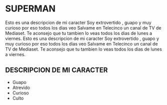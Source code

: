 
# SUPERMAN

Esto es una descripcion de mi caracter
Soy extrovertido , guapo y muy curioso
por eso todos los dias veo Salvame en Telecinco
un canal de TV de Mediaset.
Te aconsejo que tu tambien lo veas todos los dias de 
lunes a viernes.
Esto es una descripcion de mi caracter
Soy extrovertido , guapo y muy curioso
por eso todos los dias veo Salvame en Telecinco
un canal de TV de Mediaset.
Te aconsejo que tu tambien lo veas todos los dias de 
lunes a viernes.

## DESCRIPCION DE MI CARACTER

* Guapo
* Atrevido
* Curioso
* Culto
